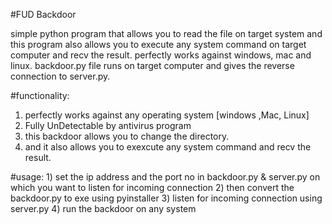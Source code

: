 #FUD Backdoor

simple python program that allows you to read the file on target system and this program also allows you to execute any system command on target computer and recv the result.
perfectly works against windows, mac and linux.
backdoor.py file runs on target computer and gives the reverse connection to server.py.

#functionality:
1) perfectly works against any operating system [windows ,Mac, Linux]
2) Fully UnDetectable by antivirus program
3) this backdoor allows you to change the directory.
4) and it also allows you to exexcute any system command and recv the result.

#usage:
    1) set the ip address and the port no in backdoor.py & server.py on which you want to listen for incoming connection
    2) then convert the backdoor.py to exe using pyinstaller
    3) listen for incoming connection using server.py
    4) run the backdoor on any system






